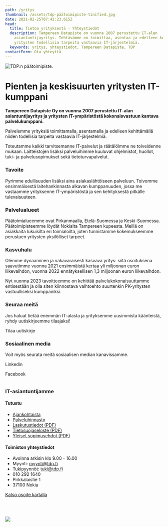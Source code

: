 ```yaml
---
path: /yritys
thumbnail: /assets/tdp-päätoimipiste-tinified.jpg
date: 2021-02-25T07:42:23.615Z
head:
  title: Tietoa yrityksestä - Yhteystiedot
  description: Tampereen Datapiste on vuonna 2007 perustettu IT-alan
    asiantuntijayritys. Tehtävämme on toimittaa, asentaa ja edelleen kehittää
    yritysten todellisia tarpeita vastaavia IT-järjestelmiä.
  keywords: yritys, yhteystiedot, Tampereen Datapiste, TDP
contactForm: Ota yhteyttä
---
```

![TDP:n päätoimipiste.](/assets/tdp-päätoimipiste-tinified.jpg)

# Pienten ja keskisuurten yritysten IT-kumppani

<Grid container spacing={2}>

<Grid item xs={12} sm={8}>

**Tampereen Datapiste Oy on vuonna 2007 perustettu IT-alan asiantuntijayritys ja yritysten IT-ympäristöstä kokonaisvastuun kantava palvelukumppani.**

Palvelemme yrityksiä toimittamalla, asentamalla ja edelleen kehittämällä niiden todellisia tarpeita vastaavia IT-järjestelmiä. 

Toteutamme kaikki tarvitsemanne IT-palvelut ja räätälöimme ne toiveidenne mukaan. Laitteistojen lisäksi palveluihimme kuuluvat ohjelmistot, huollot, tuki- ja palvelusopimukset sekä tietoturvapalvelut.

### T﻿avoite

Pyrimme edullisuuden lisäksi aina asiakaslähtöiseen palveluun. Toivomme ensimmäisestä laitehankinnasta alkavan kumppanuuden, jossa me vastaamme yrityksenne IT-ympäristöstä ja sen kehityksestä pitkälle tulevaisuuteen.

### P﻿alvelualueet

Päätoimialueemme ovat Pirkanmaalla, Etelä-Suomessa ja Keski-Suomessa. Päätoimipisteemme löydät Nokialta Tampereen kupeesta. Meillä on asiakkaita  lukuisilta eri toimialoilta, joten tunnistamme kokemukseemme perustuen yritysten yksilölliset tarpeet.

### Kasvuhalu

Olemme dynaaminen ja vakavaraisesti kasvava yritys: siitä osoituksena saavutimme vuonna 2021 ensimmäistä kertaa yli miljoonan euron liikevaihdon, vuonna 2022 ennätyksellisen 1,3 miljoonan euron liikevaihdon.

Nyt vuonna 2023 tavoitteemme on kehittää palvelukokonaisuuttamme entisestään ja olla siten kiinnostava vaihtoehto suurtenkin PK-yritysten vastuulliseksi kumppaniksi.  

### S﻿euraa meitä

Jos haluat tietää enemmän IT-alasta ja yrityksemme uusimmista käänteistä, ryhdy uutiskirjeemme tilaajaksi!

<CallToAction bgColor="brand" url="https://bit.ly/3zsDs3q" align="center">Tilaa uutiskirje</CallToAction>

### S﻿osiaalinen media

V﻿oit myös seurata meitä sosiaalisen median kanavissamme.

<CallToAction bgColor="brand" url="https://www.linkedin.com/company/tampereen-datapiste/" align="center">Linkedin</CallToAction>

<CallToAction bgColor="brand" url="https://www.facebook.com/datapiste" align="center">Facebook</CallToAction> 

![]()

### I﻿T-asiantuntijamme

<ListOfEmployees />

</Grid>

<Grid item xs={12} sm={4}>

#### Tutustu

* <a href="/uutiset">Ajankohtaista</a>
* <a href="/yritys/hinnasto">Palveluhinnasto</a>
* <a href="/assets/TDP-Laskutustiedot-2023.pdf" target="_blank">Laskutustiedot (PDF)</a>
* <a href="/assets/tietosuojaseloste.pdf" target="_blank">Tietosuojaseloste (PDF)</a> 
* <a href="/assets/yleiset_sopimusehdot.pdf" target="_blank">Yleiset sopimusehdot (PDF)</a> 

#### Toimiston yhteystiedot

* Avoinna arkisin klo 9.00 - 16.00
* Myynti: myynti@tdp.fi
* Tukipyynnöt: tuki@tdp.fi
* 010 292 1640
* Pirkkalaistie 1
* 37100 Nokia

<a href="https://goo.gl/maps/jTq2U2bC1NSFPXEh9">Katso osoite kartalla</a>

<br/><br/>

<img src="/static/PL_LOGO_Tampereen_Datapiste_Oy_FI_417749_web-609826c60bab87cad1ae98c7d054530a.jpg" />

</Grid>

</Grid>